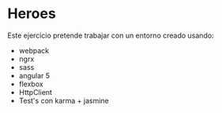 # Heroes

Este ejercicio pretende trabajar con un entorno creado usando:

* webpack
* ngrx
* sass
* angular 5
* flexbox
* HttpClient
* Test's con karma + jasmine

